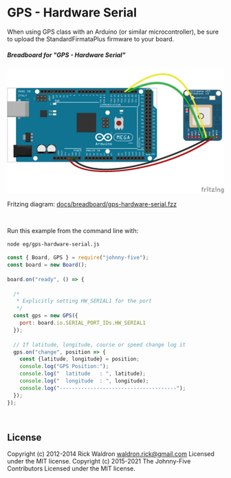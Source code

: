 <!--remove-start-->

# GPS - Hardware Serial

<!--remove-end-->


When using GPS class with an Arduino (or similar microcontroller), be sure to upload the StandardFirmataPlus firmware to your board.





##### Breadboard for "GPS - Hardware Serial"



![docs/breadboard/gps-hardware-serial.png](breadboard/gps-hardware-serial.png)<br>

Fritzing diagram: [docs/breadboard/gps-hardware-serial.fzz](breadboard/gps-hardware-serial.fzz)

&nbsp;




Run this example from the command line with:
```bash
node eg/gps-hardware-serial.js
```


```javascript
const { Board, GPS } = require("johnny-five");
const board = new Board();

board.on("ready", () => {

  /*
   * Explicitly setting HW_SERIAL1 for the port
   */
  const gps = new GPS({
    port: board.io.SERIAL_PORT_IDs.HW_SERIAL1
  });

  // If latitude, longitude, course or speed change log it
  gps.on("change", position => {
    const {latitude, longitude} = position;
    console.log("GPS Position:");
    console.log("  latitude   : ", latitude);
    console.log("  longitude  : ", longitude);
    console.log("--------------------------------------");
  });
});

```








&nbsp;

<!--remove-start-->

## License
Copyright (c) 2012-2014 Rick Waldron <waldron.rick@gmail.com>
Licensed under the MIT license.
Copyright (c) 2015-2021 The Johnny-Five Contributors
Licensed under the MIT license.

<!--remove-end-->
